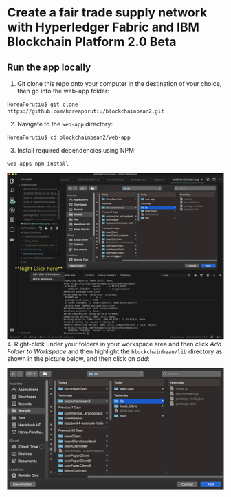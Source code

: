<!-- [![Build Status](https://travis-ci.org/IBM/blockchainbean.svg?branch=master)](https://travis-ci.org/IBM/blockchainbean) -->

# Create a fair trade supply network with Hyperledger Fabric and IBM Blockchain Platform 2.0 Beta

## Run the app locally
1. Git clone this repo onto your computer in the destination of your choice, then go into the web-app folder:
```
HoreaPorutiu$ git clone https://github.com/horeaporutiu/blockchainbean2.git
```
2. Navigate to the `web-app` directory:
```
HoreaPorutiu$ cd blockchainbean2/web-app
```


3. Install required dependencies using NPM:
```
web-app$ npm install
```

 ![packageFile](/docs/rightClick.png)
4. Right-click under your folders in your workspace area and then click *Add Folder to Workspace* and then highlight the 
`blockchainbean/lib` directory as shown in the picture below, and then click on *add*:

 ![packageFile](/docs/addSmartContract.png)




